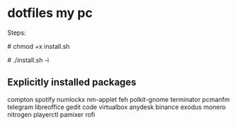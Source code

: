 # dotfiles my pc

Steps:

\# chmod +x install.sh

\# ./install.sh -i

## Explicitly installed packages
compton
spotify
numlockx
nm-applet
feh
polkit-gnome
terminator
pcmanfm
telegram
libreoffice
gedit
code
virtualbox
anydesk
binance
exodus
monero
nitrogen
playerctl
pamixer
rofi
